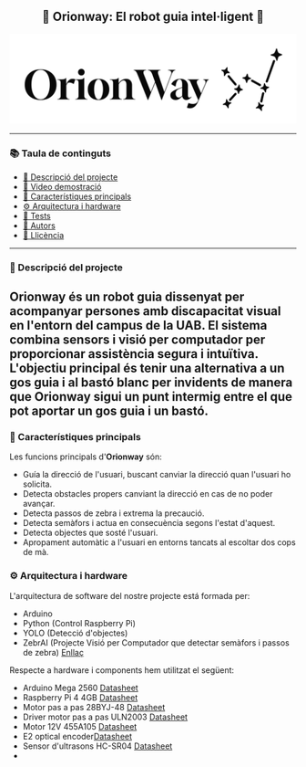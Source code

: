 <h2 align="center">🤖 Orionway: El robot guia intel·ligent 🤖</h2>

<p align="center">
  <img src="assets/orionway.JPG" alt="Logo Orionway" width="1200"/>
</p>

---

### 📚 Taula de continguts

- [📖 Descripció del projecte](#descripció-del-projecte)
- [🎥 Video demostració]()
- [🧠 Característiques principals](#carasterístiques-principals)
- [⚙️ Arquitectura i hardware](arquitectura-i-hardware)
- [🧪 Tests]()
- [🙌 Autors]()
- [📄 Llicència]()

---

### 📖 Descripció del projecte

**Orionway** és un robot guia dissenyat per acompanyar persones amb discapacitat visual en l'entorn del campus de la UAB. El sistema combina sensors i visió per computador per proporcionar assistència segura i intuïtiva.
L'objectiu principal és tenir una alternativa a un gos guia i al bastó blanc per invidents de manera que **Orionway** sigui un punt intermig entre el que pot aportar un gos guia i un bastó.  
---

### 🧠 Característiques principals

Les funcions principals d'**Orionway** són:
 * Guía la direcció de l'usuari, buscant canviar la direcció quan l'usuari ho solicita.
 * Detecta obstacles propers canviant la direcció en cas de no poder avançar.
 * Detecta passos de zebra i extrema la precaució.
 * Detecta semàfors i actua en consecuència segons l'estat d'aquest.
 * Detecta objectes que sosté l'usuari.
 * Apropament automàtic a l'usuari en entorns tancats al escoltar dos cops de mà.
   
### ⚙️ Arquitectura i hardware

L'arquitectura de software del nostre projecte está formada per:
 * Arduino
 * Python (Control Raspberry Pi)
 * YOLO (Detecció d'objectes)
 * ZebrAI (Projecte Visió per Computador que detectar semàfors i passos de zebra) [Enllaç](https://github.com/albert-ce/ZebrAI-Crossing)

Respecte a hardware i components hem utilitzat el següent:
 * Arduino Mega 2560 [Datasheet](https://docs.arduino.cc/resources/datasheets/A000067-datasheet.pdf)
 * Raspberry Pi 4 4GB [Datasheet](https://www.farnell.com/datasheets/4170044.pdf)
 * Motor pas a pas 28BYJ-48 [Datasheet](https://www.mouser.com/datasheet/2/758/stepd-01-data-sheet-1143075.pdf)
 * Driver motor pas a pas ULN2003 [Datasheet](https://www.ti.com/lit/ds/symlink/uln2003a.pdf)
 * Motor 12V 455A105 [Datasheet](https://octopart.com/es/datasheet/455a105-2-globe+motors-19929790)
 * E2 optical encoder[Datasheet](https://www.usdigital.com/datasheets/e2-datasheet.pdf)
 * Sensor d'ultrasons HC-SR04 [Datasheet](https://leantec.es/wp-content/uploads/2019/06/Leantec.ES-HC-SR04.pdf)
 * 
